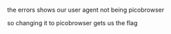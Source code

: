 the errors shows our user agent not being picobrowser

so changing it to picobrowser gets us the flag